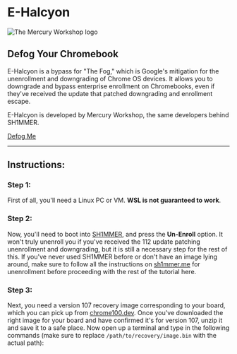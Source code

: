 # E-Halcyon

![The Mercury Workshop logo](./static/img/mercury.png)

## Defog Your Chromebook

E-Halcyon is a bypass for "The Fog," which is Google's mitigation for the unenrollment and downgrading of Chrome OS devices. It allows you to downgrade and bypass enterprise enrollment on Chromebooks, even if they've received the update that patched downgrading and enrollment escape.

E-Halcyon is developed by Mercury Workshop, the same developers behind SH1MMER.

[Defog Me](#instructions)

---

## Instructions:

### Step 1:
First of all, you'll need a Linux PC or VM. **WSL is not guaranteed to work**.

### Step 2:
Now, you'll need to boot into [SH1MMER](https://sh1mmer.me), and press the **Un-Enroll** option. It won't truly unenroll you if you've received the 112 update patching unenrollment and downgrading, but it is still a necessary step for the rest of this. If you've never used SH1MMER before or don't have an image lying around, make sure to follow all the instructions on [sh1mmer.me](https://sh1mmer.me) for unenrollment before proceeding with the rest of the tutorial here.

### Step 3:
Next, you need a version 107 recovery image corresponding to your board, which you can pick up from [chrome100.dev](https://chrome100.dev). Once you've downloaded the right image for your board and have confirmed it's for version 107, unzip it and save it to a safe place. Now open up a terminal and type in the following commands (make sure to replace `/path/to/recovery/image.bin` with the actual path):

